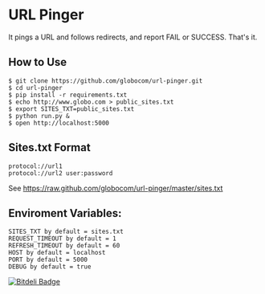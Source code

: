 URL Pinger
==========

It pings a URL and follows redirects, and report FAIL or SUCCESS. That's it.


How to Use
----------

    $ git clone https://github.com/globocom/url-pinger.git
    $ cd url-pinger
    $ pip install -r requirements.txt
    $ echo http://www.globo.com > public_sites.txt
    $ export SITES_TXT=public_sites.txt
    $ python run.py &
    $ open http://localhost:5000


Sites.txt Format
----------------

    protocol://url1
    protocol://url2 user:password

See https://raw.github.com/globocom/url-pinger/master/sites.txt


Enviroment Variables:
---------------------

    SITES_TXT by default = sites.txt
    REQUEST_TIMEOUT by default = 1
    REFRESH_TIMEOUT by default = 60
    HOST by default = localhost
    PORT by default = 5000
    DEBUG by default = true

[![Bitdeli Badge](https://d2weczhvl823v0.cloudfront.net/jfunez/url-pinger/trend.png)](https://bitdeli.com/free "Bitdeli Badge")

